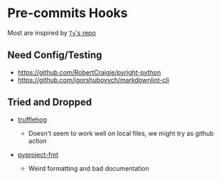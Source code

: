 # Pre-commits Hooks

Most are inspired by [`Ty`'s repo](https://github.com/astral-sh/ty/blob/main/.pre-commit-config.yaml)

## Need Config/Testing

- <https://github.com/RobertCraigie/pyright-python>
- <https://github.com/igorshubovych/markdownlint-cli>

## Tried and Dropped

- [trufflehog](https://github.com/trufflesecurity/trufflehog)
  - Doesn't seem to work well on local files, we might try as github action

- [pyproject-fmt](https://github.com/tox-dev/pyproject-fm)
  - Weird formatting and bad documentation
